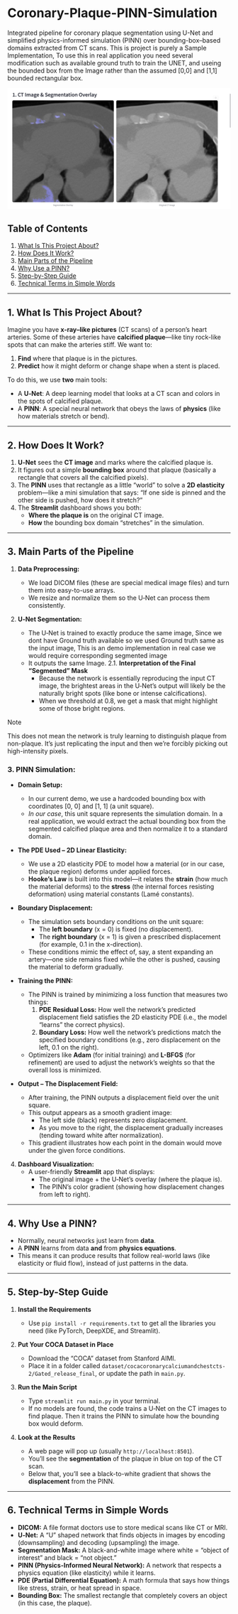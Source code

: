 # Coronary-Plaque-PINN-Simulation
Integrated pipeline for coronary plaque segmentation using U-Net and simplified physics-informed simulation (PINN) over bounding-box–based domains extracted from CT scans. This is project is purely a Sample Implementation, To use this in real application you need several modification such as available ground truth to train the UNET, and useing the bounded box from the Image rather than the assumed [0,0] and  [1,1] bounded rectangular box.

![Segmentation + PINN Output](https://github.com/adysinghh/Coronary-Plaque-PINN-Simulation/raw/main/Image.png)


## Table of Contents

1. [What Is This Project About?](#what-is-this-project-about)  
2. [How Does It Work?](#how-does-it-work)  
3. [Main Parts of the Pipeline](#main-parts-of-the-pipeline)  
4. [Why Use a PINN?](#why-use-a-pinn)  
5. [Step-by-Step Guide](#step-by-step-guide)  
6. [Technical Terms in Simple Words](#technical-terms-in-simple-words)  
---

## 1. What Is This Project About?

Imagine you have **x-ray–like pictures** (CT scans) of a person’s heart arteries. Some of these arteries have **calcified plaque**—like tiny rock-like spots that can make the arteries stiff. We want to:

1. **Find** where that plaque is in the pictures.  
2. **Predict** how it might deform or change shape when a stent is placed.

To do this, we use **two** main tools:

- A **U‑Net**: A deep learning model that looks at a CT scan and colors in the spots of calcified plaque.  
- A **PINN**: A special neural network that obeys the laws of **physics** (like how materials stretch or bend).

---

## 2. How Does It Work?

1. **U‑Net** sees the **CT image** and marks where the calcified plaque is.  
2. It figures out a simple **bounding box** around that plaque (basically a rectangle that covers all the calcified pixels).  
3. The **PINN** uses that rectangle as a little “world” to solve a **2D elasticity** problem—like a mini simulation that says: “If one side is pinned and the other side is pushed, how does it stretch?”  
4. The **Streamlit** dashboard shows you both:
   - **Where the plaque is** on the original CT image.  
   - **How** the bounding box domain “stretches” in the simulation.

---

## 3. Main Parts of the Pipeline

1. **Data Preprocessing:**  
   - We load DICOM files (these are special medical image files) and turn them into easy-to-use arrays.  
   - We resize and normalize them so the U‑Net can process them consistently.

2. **U‑Net Segmentation:**  
   - The U‑Net is trained to exactly produce the same image, Since we dont have Ground truth available so we used Ground truth same as the input image, This is an demo implementation in real case we would require corresponding segmented image
   - It outputs the same Image.
     2.1. **Interpretation of the Final “Segmented” Mask**
        - Because the network is essentially reproducing the input CT image, the brightest areas in the U‑Net’s output will likely be the naturally bright spots (like bone or intense calcifications).
        - When we threshold at 0.8, we get a mask that might highlight some of those bright regions.
> [!NOTE]  
> This does not mean the network is truly learning to distinguish plaque from non-plaque. It’s just replicating the input and then we’re forcibly picking out high-intensity pixels.

### 3. **PINN Simulation:**

- **Domain Setup:**  
  - In our current demo, we use a hardcoded bounding box with coordinates [0, 0] and [1, 1] (a unit square).  
  - *In our case*, this unit square represents the simulation domain. In a real application, we would extract the actual bounding box from the segmented calcified plaque area and then normalize it to a standard domain.
  
- **The PDE Used – 2D Linear Elasticity:**  
  - We use a 2D elasticity PDE to model how a material (or in our case, the plaque region) deforms under applied forces.  
  - **Hooke’s Law** is built into this model—it relates the **strain** (how much the material deforms) to the **stress** (the internal forces resisting deformation) using material constants (Lamé constants).  
    
- **Boundary Displacement:**  
  - The simulation sets boundary conditions on the unit square:  
    - The **left boundary** (x = 0) is fixed (no displacement).  
    - The **right boundary** (x = 1) is given a prescribed displacement (for example, 0.1 in the x-direction).  
  - These conditions mimic the effect of, say, a stent expanding an artery—one side remains fixed while the other is pushed, causing the material to deform gradually.

- **Training the PINN:**  
  - The PINN is trained by minimizing a loss function that measures two things:  
    1. **PDE Residual Loss:** How well the network’s predicted displacement field satisfies the 2D elasticity PDE (i.e., the model “learns” the correct physics).  
    2. **Boundary Loss:** How well the network’s predictions match the specified boundary conditions (e.g., zero displacement on the left, 0.1 on the right).  
  - Optimizers like **Adam** (for initial training) and **L-BFGS** (for refinement) are used to adjust the network’s weights so that the overall loss is minimized.

- **Output – The Displacement Field:**  
  - After training, the PINN outputs a displacement field over the unit square.  
  - This output appears as a smooth gradient image:  
    - The left side (black) represents zero displacement.  
    - As you move to the right, the displacement gradually increases (tending toward white after normalization).  
  - This gradient illustrates how each point in the domain would move under the given force conditions.

4. **Dashboard Visualization:**  
   - A user-friendly **Streamlit** app that displays:
     - The original image + the U‑Net’s overlay (where the plaque is).  
     - The PINN’s color gradient (showing how displacement changes from left to right).

---

## 4. Why Use a PINN?

- Normally, neural networks just learn from **data**.  
- A **PINN** learns from data **and** from **physics equations**.  
- This means it can produce results that follow real-world laws (like elasticity or fluid flow), instead of just patterns in the data.

---

## 5. Step-by-Step Guide

1. **Install the Requirements**  
   - Use `pip install -r requirements.txt` to get all the libraries you need (like PyTorch, DeepXDE, and Streamlit).

2. **Put Your COCA Dataset in Place**  
   - Download the “COCA” dataset from Stanford AIMI.  
   - Place it in a folder called `dataset/cocacoronarycalciumandchestcts-2/Gated_release_final`, or update the path in `main.py`.

3. **Run the Main Script**  
   - Type `streamlit run main.py` in your terminal.  
   - If no models are found, the code trains a U‑Net on the CT images to find plaque. Then it trains the PINN to simulate how the bounding box would deform.

4. **Look at the Results**  
   - A web page will pop up (usually `http://localhost:8501`).  
   - You’ll see the **segmentation** of the plaque in blue on top of the CT scan.  
   - Below that, you’ll see a black-to-white gradient that shows the **displacement** from the PINN.

---

## 6. Technical Terms in Simple Words

- **DICOM:** A file format doctors use to store medical scans like CT or MRI.  
- **U‑Net:** A “U” shaped network that finds objects in images by encoding (downsampling) and decoding (upsampling) the image.  
- **Segmentation Mask:** A black-and-white image where white = “object of interest” and black = “not object.”  
- **PINN (Physics-Informed Neural Network):** A network that respects a physics equation (like elasticity) while it learns.  
- **PDE (Partial Differential Equation):** A math formula that says how things like stress, strain, or heat spread in space.  
- **Bounding Box:** The smallest rectangle that completely covers an object (in this case, the plaque).

